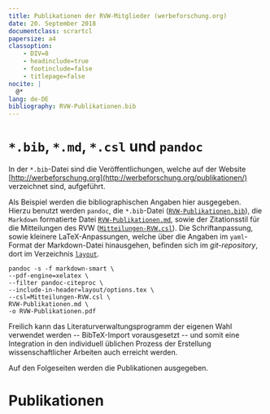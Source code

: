 ```yaml
---
title: Publikationen der RVW-Mitglieder (werbeforschung.org)
date: 20. September 2018
documentclass: scrartcl
papersize: a4
classoption:
    - DIV=8
    - headinclude=true
    - footinclude=false
    - titlepage=false
nocite: |
  @*
lang: de-DE
bibliography: RVW-Publikationen.bib
---
```


# `*.bib`, `*.md`, `*.csl` und `pandoc`

In der `*.bib`-Datei sind die Veröffentlichungen, welche auf der Website [http://werbeforschung.org](http://werbeforschung.org/publikationen/) verzeichnet sind, aufgeführt.

Als Beispiel werden die bibliographischen Angaben hier ausgegeben. Hierzu benutzt werden `pandoc`, die `*.bib`-Datei ([`RVW-Publikationen.bib`](https://github.com/maybegeek/Mitteilungen-RVW-Werkzeuge/blob/master/RVW-Publikationen.bib)), die `Markdown` formatierte Datei [`RVW-Publikationen.md`](https://github.com/maybegeek/Mitteilungen-RVW-Werkzeuge/blob/master/RVW-Publikationen.md), sowie der Zitationsstil für die Mitteilungen des RVW ([`Mitteilungen-RVW.csl`](https://github.com/maybegeek/Mitteilungen-RVW-Werkzeuge/blob/master/Mitteilungen-RVW.csl)). Die Schriftanpassung, sowie kleinere LaTeX-Anpassungen, welche über die Angaben im `yaml`-Format der Markdown-Datei hinausgehen, befinden sich im *git-repository*, dort im Verzeichnis [`layout`](https://github.com/maybegeek/Mitteilungen-RVW-Werkzeuge/tree/master/layout).

```
pandoc -s -f markdown-smart \
--pdf-engine=xelatex \
--filter pandoc-citeproc \
--include-in-header=layout/options.tex \
--csl=Mitteilungen-RVW.csl \
RVW-Publikationen.md \
-o RVW-Publikationen.pdf
```

Freilich kann das Literaturverwaltungsprogramm der eigenen Wahl verwendet werden -- BibTeX-Import vorausgesetzt -- und somit eine Integration in den individuell üblichen Prozess der Erstellung wissenschaftlicher Arbeiten auch erreicht werden.

Auf den Folgeseiten werden die Publikationen ausgegeben.


# Publikationen
